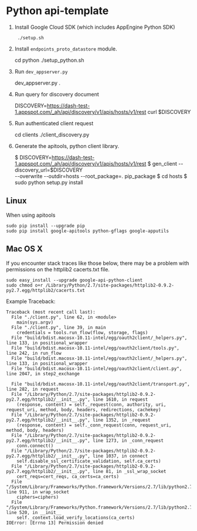 # Python api-template

1. Install Google Cloud SDK (which includes AppEngine Python SDK)

        ./setup.sh

2. Install `endpoints_proto_datastore` module.

    cd python
    ./setup_python.sh

3. Run `dev_appserver.py`

    dev_appserver.py .

4. Run query for discovery document

    DISCOVERY=https://dash-test-1.appspot.com/_ah/api/discovery/v1/apis/hosts/v1/rest
    curl $DISCOVERY

5. Run authenticated client request

    cd clients
	./client_discovery.py

6. Generate the apitools, python client library.

    $ DISCOVERY=https://dash-test-1.appspot.com/_ah/api/discovery/v1/apis/hosts/v1/rest
    $ gen_client --discovery_url=$DISCOVERY \
        --overwrite --outdir=hosts --root_package=. pip_package
	$ cd hosts
	$ sudo python setup.py install

## Linux

When using apitools

    sudo pip install --upgrade pip
    sudo pip install google-apitools python-gflags google-apputils

## Mac OS X

If you encounter stack traces like those below, there may be a problem with
permissions on the httplib2 cacerts.txt file.

    sudo easy_install --upgrade google-api-python-client
    sudo chmod o+r /Library/Python/2.7/site-packages/httplib2-0.9.2-py2.7.egg/httplib2/cacerts.txt

Example Traceback:

    Traceback (most recent call last):
      File "./client.py", line 62, in <module>
        main(sys.argv)
      File "./client.py", line 39, in main
        credentials = tools.run_flow(flow, storage, flags)
      File "build/bdist.macosx-10.11-intel/egg/oauth2client/_helpers.py", line 133, in positional_wrapper
      File "build/bdist.macosx-10.11-intel/egg/oauth2client/tools.py", line 242, in run_flow
      File "build/bdist.macosx-10.11-intel/egg/oauth2client/_helpers.py", line 133, in positional_wrapper
      File "build/bdist.macosx-10.11-intel/egg/oauth2client/client.py", line 2047, in step2_exchange
        
      File "build/bdist.macosx-10.11-intel/egg/oauth2client/transport.py", line 282, in request
      File "/Library/Python/2.7/site-packages/httplib2-0.9.2-py2.7.egg/httplib2/__init__.py", line 1610, in request
        (response, content) = self._request(conn, authority, uri, request_uri, method, body, headers, redirections, cachekey)
      File "/Library/Python/2.7/site-packages/httplib2-0.9.2-py2.7.egg/httplib2/__init__.py", line 1352, in _request
        (response, content) = self._conn_request(conn, request_uri, method, body, headers)
      File "/Library/Python/2.7/site-packages/httplib2-0.9.2-py2.7.egg/httplib2/__init__.py", line 1273, in _conn_request
        conn.connect()
      File "/Library/Python/2.7/site-packages/httplib2-0.9.2-py2.7.egg/httplib2/__init__.py", line 1037, in connect
        self.disable_ssl_certificate_validation, self.ca_certs)
      File "/Library/Python/2.7/site-packages/httplib2-0.9.2-py2.7.egg/httplib2/__init__.py", line 81, in _ssl_wrap_socket
        cert_reqs=cert_reqs, ca_certs=ca_certs)
      File "/System/Library/Frameworks/Python.framework/Versions/2.7/lib/python2.7/ssl.py", line 911, in wrap_socket
        ciphers=ciphers)
      File "/System/Library/Frameworks/Python.framework/Versions/2.7/lib/python2.7/ssl.py", line 520, in __init__
        self._context.load_verify_locations(ca_certs)
    IOError: [Errno 13] Permission denied

